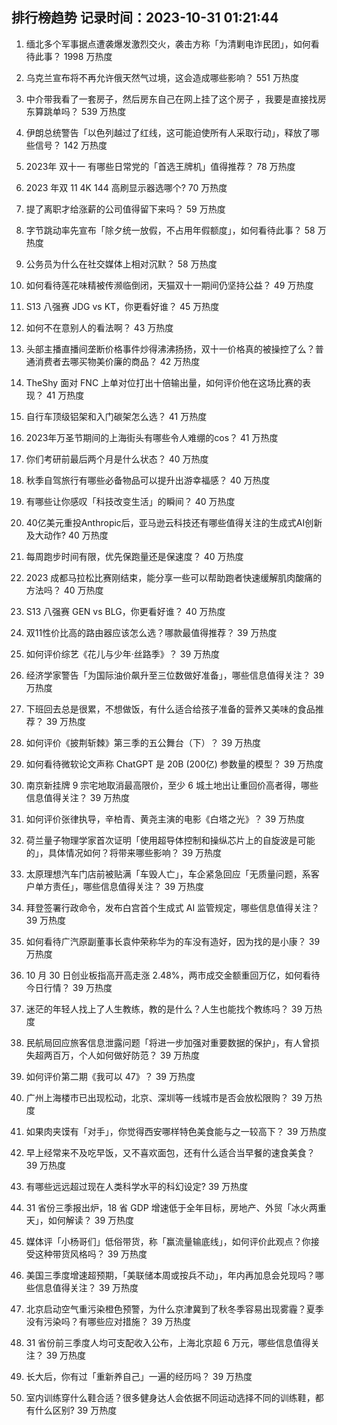 
## 排行榜趋势 记录时间：2023-10-31 01:21:44
  
  1. 缅北多个军事据点遭袭爆发激烈交火，袭击方称「为清剿电诈民团」，如何看待此事？ 1998 万热度
    
  2. 乌克兰宣布将不再允许俄天然气过境，这会造成哪些影响？ 551 万热度
    
  3. 中介带我看了一套房子，然后房东自己在网上挂了这个房子 ，我要是直接找房东算跳单吗？ 539 万热度
    
  4. 伊朗总统警告「以色列越过了红线，这可能迫使所有人采取行动」，释放了哪些信号？ 142 万热度
    
  5. 2023年 双十一 有哪些日常党的「首选王牌机」值得推荐？ 78 万热度
    
  6. 2023 年双 11 4K 144 高刷显示器选哪个? 70 万热度
    
  7. 提了离职才给涨薪的公司值得留下来吗？ 59 万热度
    
  8. 字节跳动率先宣布「除夕统一放假，不占用年假额度」，如何看待此事？ 58 万热度
    
  9. 公务员为什么在社交媒体上相对沉默？ 58 万热度
    
  10. 如何看待莲花味精被传濒临倒闭，天猫双十一期间仍坚持公益？ 49 万热度
    
  11. S13 八强赛 JDG vs KT，你更看好谁？ 45 万热度
    
  12. 如何不在意别人的看法啊？ 43 万热度
    
  13. 头部主播直播间垄断价格事件炒得沸沸扬扬，双十一价格真的被操控了么？普通消费者去哪买物美价廉的商品？ 42 万热度
    
  14. TheShy 面对 FNC 上单对位打出十倍输出量，如何评价他在这场比赛的表现？ 41 万热度
    
  15. 自行车顶级铝架和入门碳架怎么选？ 41 万热度
    
  16. 2023年万圣节期间的上海街头有哪些令人难绷的cos？ 41 万热度
    
  17. 你们考研前最后两个月是什么状态？ 40 万热度
    
  18. 秋季自驾旅行有哪些必备物品可以提升出游幸福感？ 40 万热度
    
  19. 有哪些让你感叹「科技改变生活」的瞬间？ 40 万热度
    
  20. 40亿美元重投Anthropic后，亚马逊云科技还有哪些值得关注的生成式AI创新及大动作? 40 万热度
    
  21. 每周跑步时间有限，优先保跑量还是保速度？ 40 万热度
    
  22. 2023 成都马拉松比赛刚结束，能分享一些可以帮助跑者快速缓解肌肉酸痛的方法吗？ 40 万热度
    
  23. S13 八强赛 GEN vs BLG，你更看好谁？ 40 万热度
    
  24. 双11性价比高的路由器应该怎么选？哪款最值得推荐？ 39 万热度
    
  25. 如何评价综艺《花儿与少年·丝路季》？ 39 万热度
    
  26. 经济学家警告「为国际油价飙升至三位数做好准备」，哪些信息值得关注？ 39 万热度
    
  27. 下班回去总是很累，不想做饭，有什么适合给孩子准备的营养又美味的食品推荐？ 39 万热度
    
  28. 如何评价《披荆斩棘》第三季的五公舞台（下）？ 39 万热度
    
  29. 如何看待微软论文声称 ChatGPT 是 20B (200亿) 参数量的模型？ 39 万热度
    
  30. 南京新挂牌 9 宗宅地取消最高限价，至少 6 城土地出让重回价高者得，哪些信息值得关注？ 39 万热度
    
  31. 如何评价张律执导，辛柏青、黄尧主演的电影《白塔之光》？ 39 万热度
    
  32. 荷兰量子物理学家首次证明「使用超导体控制和操纵芯片上的自旋波是可能的」，具体情况如何？将带来哪些影响？ 39 万热度
    
  33. 太原理想汽车门店前被贴满「车毁人亡」，车企紧急回应「无质量问题，系客户单方责任」，哪些信息值得关注？ 39 万热度
    
  34. 拜登签署行政命令，发布白宫首个生成式 AI 监管规定，哪些信息值得关注？ 39 万热度
    
  35. 如何看待广汽原副董事长袁仲荣称华为的车没有造好，因为找的是小康？ 39 万热度
    
  36. 10 月 30 日创业板指高开高走涨 2.48%，两市成交金额重回万亿，如何看待今日行情？ 39 万热度
    
  37. 迷茫的年轻人找上了人生教练，教的是什么？人生也能找个教练吗？ 39 万热度
    
  38. 民航局回应旅客信息泄露问题「将进一步加强对重要数据的保护」，有人曾损失超两百万，个人如何做好防范？ 39 万热度
    
  39. 如何评价第二期《我可以 47》？ 39 万热度
    
  40. 广州上海楼市已出现松动，北京、深圳等一线城市是否会放松限购？ 39 万热度
    
  41. 如果肉夹馍有「对手」，你觉得西安哪样特色美食能与之一较高下？ 39 万热度
    
  42. 早上经常来不及吃早饭，又不喜欢面包，还有什么适合当早餐的速食美食？ 39 万热度
    
  43. 有哪些远远超过现在人类科学水平的科幻设定? 39 万热度
    
  44. 31 省份三季报出炉，18 省 GDP 增速低于全年目标，房地产、外贸「冰火两重天」，如何解读？ 39 万热度
    
  45. 媒体评「小杨哥们」低俗带货，称「赢流量输底线」，如何评价此观点？你接受这种带货风格吗？ 39 万热度
    
  46. 美国三季度增速超预期，「美联储本周或按兵不动」，年内再加息会兑现吗？哪些信息值得关注？ 39 万热度
    
  47. 北京启动空气重污染橙色预警，为什么京津冀到了秋冬季容易出现雾霾？夏季没有污染吗？有哪些应对措施？ 39 万热度
    
  48. 31 省份前三季度人均可支配收入公布，上海北京超 6 万元，哪些信息值得关注？ 39 万热度
    
  49. 长大后，你有过「重新养自己」一遍的经历吗？ 39 万热度
    
  50. 室内训练穿什么鞋合适？很多健身达人会依据不同运动选择不同的训练鞋，都有什么区别? 39 万热度
    